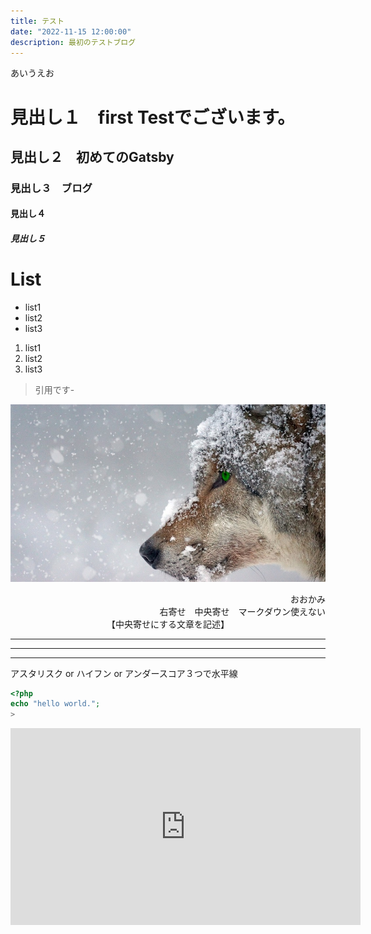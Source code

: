 ```yaml
---
title: テスト
date: "2022-11-15 12:00:00"
description: 最初のテストブログ
---
```

あいうえお
# 見出し１　first Testでございます。
## 見出し２　初めてのGatsby
### 見出し３　ブログ
#### 見出し４
##### 見出し５

# List
- list1
- list2
- list3

1. list1
2. list2
3. list3

>引用です-



![画像](./wolf.jpg)



<div style="text-align: right;">
おおかみ<br>
右寄せ　中央寄せ　マークダウン使えない
</div>
<div style="text-align: center;">
【中央寄せにする文章を記述】
</div>


* * *
---
___
アスタリスク or ハイフン or アンダースコア３つで水平線



```php
<?php
echo "hello world.";
>
```


<iframe width="560" height="315" src="https://www.youtube.com/embed/nPwUP30ryrg" title="YouTube video player" frameborder="0" allow="accelerometer; autoplay; clipboard-write; encrypted-media; gyroscope; picture-in-picture" allowfullscreen></iframe>



[def]: C:\Users\pc-013\Desktop\work\renshu-blog\src\images\Weisser_Wolf_Berlin_ca_1998.jpg